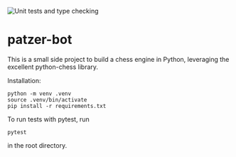 ![Unit tests and type checking](https://github.com/madtheorist/patzer-bot/actions/workflows/python-app.yml/badge.svg)

# patzer-bot

This is a small side project to build a chess engine in Python, leveraging the excellent python-chess library.

Installation:

```
python -m venv .venv
source .venv/bin/activate
pip install -r requirements.txt
```

To run tests with pytest, run

```
pytest
```

in the root directory.